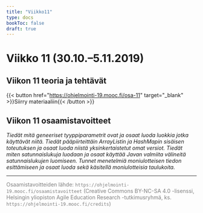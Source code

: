 ```yaml
---
title: "Viikko11"
type: docs
bookToc: false
draft: true
---
```


# Viikko 11 (30.10.–5.11.2019)

## Viikon 11 teoria ja tehtävät

{{< button href="https://ohjelmointi-19.mooc.fi/osa-11" target="_blank" >}}Siirry materiaaliin{{< /button >}}

## Viikon 11 osaamistavoitteet

*Tiedät mitä geneeriset tyyppiparametrit ovat ja osaat luoda luokkia jotka käyttävät niitä. Tiedät pääpiirteittäin ArrayListin ja HashMapin sisäisen toteutuksen ja osaat luoda niistä yksinkertaistetut omat versiot. Tiedät miten satunnaislukuja luodaan ja osaat käyttää Javan valmiita välineitä satunnaislukujen luomiseen. Tunnet menetelmiä moniulotteisen tiedon esittämiseen ja osaat luoda sekä käsitellä moniulotteisia taulukoita.*

---

<span style="color:grey">Osaamistavoitteiden lähde: ``https://ohjelmointi-19.mooc.fi/osaamistavoitteet`` (Creative Commons BY-NC-SA 4.0 -lisenssi, Helsingin yliopiston Agile Education Research -tutkimusryhmä, ks. ``https://ohjelmointi-19.mooc.fi/credits``)</span>